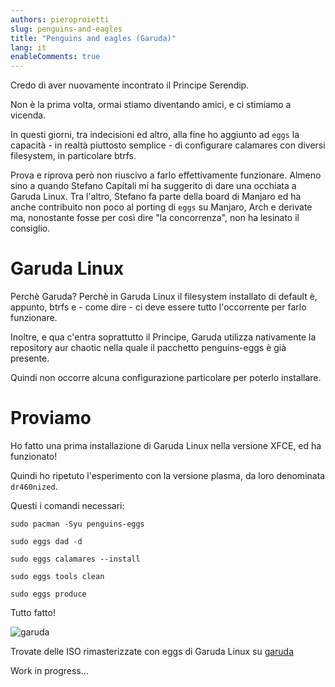 ```yaml
---
authors: pieroproietti
slug: penguins-and-eagles
title: "Penguins and eagles (Garuda)"
lang: it
enableComments: true
---
```


Credo di aver nuovamente incontrato il Principe Serendip.

Non è la prima volta, ormai stiamo diventando amici, e ci stimiamo a vicenda.

In questi giorni, tra indecisioni ed altro, alla fine ho aggiunto ad `eggs` la capacità - in realtà piuttosto semplice - di configurare calamares con diversi filesystem, in particolare btrfs.

Prova e riprova però non riuscivo a farlo effettivamente funzionare. Almeno sino a quando Stefano Capitali mi ha suggerito di dare una occhiata a Garuda Linux. Tra l'altro, Stefano fa parte della board di Manjaro ed ha anche contribuito non poco al porting di `eggs` su Manjaro, Arch e derivate ma, nonostante fosse per così dire "la concorrenza", non ha lesinato il consiglio.

# Garuda Linux
Perchè Garuda? Perchè in Garuda Linux il filesystem installato di default è, appunto, btrfs e - come dire - ci deve essere tutto l'occorrente per farlo funzionare.

Inoltre, e qua c'entra soprattutto il Principe, Garuda utilizza nativamente la repository aur chaotic nella quale il pacchetto penguins-eggs è già presente. 

Quindi non occorre alcuna configurazione particolare per poterlo installare.

# Proviamo
Ho fatto una prima installazione di Garuda Linux nella versione XFCE, ed ha funzionato!

Quindi ho ripetuto l'esperimento con la versione plasma, da loro denominata `dr460nized`. 

Questi i comandi necessari:

`sudo pacman -Syu penguins-eggs`

`sudo eggs dad -d`

`sudo eggs calamares --install`

`sudo eggs tools clean`

`sudo eggs produce`

Tutto fatto!

![garuda](/images/garuda-plasma.png)

Trovate delle ISO rimasterizzate con eggs di Garuda Linux su [garuda](https://sourceforge.net/projects/penguins-eggs/files/ISOS/garuda/)

Work in progress...
